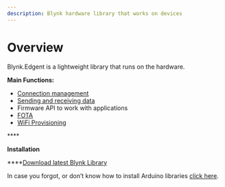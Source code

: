 ```yaml
---
description: Blynk hardware library that works on devices
---
```


# Overview

Blynk.Edgent is a lightweight library that runs on the hardware.

**Main Functions:**

* [Connection management](api/connection-management.md)
* [Sending and receiving data](api/virtual-pins.md)
* Firmware API to work with applications
* [FOTA](https://github.com/blynkkk/docs/tree/43f0f34f306cd86c3db537e6a69584ade9fa7cdb/blynk.console/blynk.air)
* [WiFi Provisioning ](../blynk.apps/device-management/add-new-device.md)

\*\*\*\*

**Installation**

\*\*\*\*[Download latest Blynk Library](https://github.com/blynkkk/blynk-library/releases/tag/v1.0.0-beta.1)

In case you forgot, or don’t know how to install Arduino libraries [click here](http://www.arduino.cc/en/guide/libraries).

